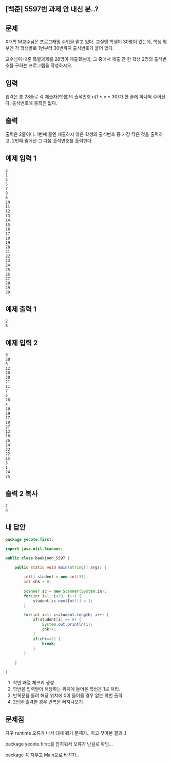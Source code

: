 ## [백준] 5597번 과제 안 내신 분..?



## 문제

X대학 M교수님은 프로그래밍 수업을 맡고 있다. 교실엔 학생이 30명이 있는데, 학생 명부엔 각 학생별로 1번부터 30번까지 출석번호가 붙어 있다.

교수님이 내준 특별과제를 28명이 제출했는데, 그 중에서 제출 안 한 학생 2명의 출석번호를 구하는 프로그램을 작성하시오.



## 입력

입력은 총 28줄로 각 제출자(학생)의 출석번호 n(1 ≤ n ≤ 30)가 한 줄에 하나씩 주어진다. 출석번호에 중복은 없다.



## 출력

출력은 2줄이다. 1번째 줄엔 제출하지 않은 학생의 출석번호 중 가장 작은 것을 출력하고, 2번째 줄에선 그 다음 출석번호를 출력한다.



## 예제 입력 1 

```
3
1
4
5
7
9
6
10
11
12
13
14
15
16
17
18
19
20
21
22
23
24
25
26
27
28
29
30
```



## 예제 출력 1 

```
2
8
```



## 예제 입력 2 

```
9
30
6
12
10
20
21
11
7
5
28
4
18
29
17
19
27
13
16
26
14
23
22
15
3
1
24
25
```



## 출력 2 복사

```
2
8
```



## 내 답안

```java
package yecote.first;

import java.util.Scanner;

public class baekjoon_5597 {

	public static void main(String[] args) {
		
		int[] student = new int[31];
		int chk = 0;
		
		Scanner sc = new Scanner(System.in);
		for(int i=1; i<29; i++) {
			student[sc.nextInt()] = 1;
		}

		for(int i=1; i<student.length; i++) {
			if(student[i] == 0) {
				System.out.println(i);
				chk++;
			}
			if(chk==2) { 
				break;
			}
		}
		
	}

}

```

1. 학번 배열 체크키 생성
2. 학번을 입력받아 해당하는 위치에 들어온 학번은 1로 처리.
3. 반복문을 돌려 해당 위치에 0이 들어올 경우 없는 학번 출력.
4. 2번을 출력한 경우 반복문 빠져나오기



## 문제점

자꾸 runtime 오류가 나서 대체 뭐가 문제지.. 하고 찾아본 결과..!

package yecote.first;를 안지워서 오류가 난걸로 확인...

package 꼭 지우고 Main으로 바꾸자..
